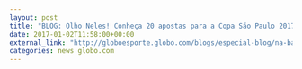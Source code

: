 ```yaml
---
layout: post
title: "BLOG: Olho Neles! Conheça 20 apostas para a Copa São Paulo 2017"
date: 2017-01-02T11:58:00+00:00
external_link: "http://globoesporte.globo.com/blogs/especial-blog/na-base-da-bola/post/olho-neles-conheca-20-apostas-para-copa-sao-paulo-2017.html"
categories: news globo.com
---
```


